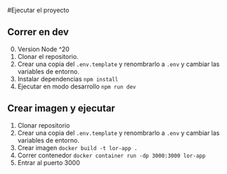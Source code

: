 #Ejecutar el proyecto

## Correr en dev
0. Version Node ^20
1. Clonar el repositorio.
2. Crear una copia del ```.env.template``` y renombrarlo a ```.env``` y cambiar las variables de entorno.
3. Instalar dependencias ```npm install```
4. Ejecutar en modo desarrollo ```npm run dev```

## Crear imagen y ejecutar
1. Clonar repositorio
2. Crear una copia del ```.env.template``` y renombrarlo a ```.env``` y cambiar las variables de entorno.
3. Crear imagen ```docker build -t lor-app .```
4. Correr contenedor ```docker container run -dp 3000:3000 lor-app```
5. Entrar al puerto 3000 
